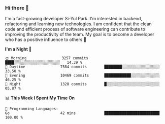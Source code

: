 ### Hi there 👋


I'm a fast-growing developer Si-Yul Park. I'm interested in backend, refactoring and learning new technologies. I am confident that the clean code and efficient process of software engineering can contribute to improving the productivity of the team. My goal is to become a developer who has a positive influence to others 🔭

<!--START_SECTION:waka-->
**I'm a Night 🦉** 

```text
🌞 Morning                3257 commits        ████░░░░░░░░░░░░░░░░░░░░░   14.39 % 
🌆 Daytime                7584 commits        ████████░░░░░░░░░░░░░░░░░   33.50 % 
🌃 Evening                10469 commits       ████████████░░░░░░░░░░░░░   46.25 % 
🌙 Night                  1328 commits        █░░░░░░░░░░░░░░░░░░░░░░░░   05.87 % 
```


📊 **This Week I Spent My Time On** 

```text
💬 Programming Languages: 
Go                       42 mins             █████████████████████████   100.00 % 
```


<!--END_SECTION:waka-->
